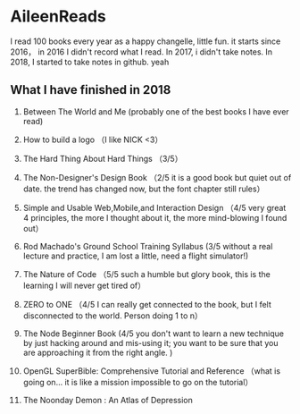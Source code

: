 # AileenReads
I read 100 books every year as a happy changelle, little fun. it starts since 2016， in 2016 I didn't record what I read. In 2017, i didn't take notes. In 2018, I started to take notes in github. yeah

## What I have finished in 2018
1. Between The World and Me (probably one of the best books I have ever read)

2. How to build a logo （I like NICK <3）

3. The Hard Thing About Hard Things （3/5）

4. The Non-Designer's Design Book （2/5 it is a good book but quiet out of date. the trend has changed now, but the font chapter still rules）

5. Simple and Usable Web,Mobile,and Interaction Design （4/5 very great 4 principles, the more I thought about it, the more mind-blowing I found out）

6. Rod Machado's Ground School Training Syllabus (3/5 without a real lecture and practice, I am lost a little, need a flight simulator!)

7. The Nature of Code （5/5 such a humble but glory book, this is the learning I will never get tired of）

8. ZERO to ONE （4/5 I can really get connected to the book, but I felt disconnected to the world. Person doing 1 to n）

9. The Node Beginner Book (4/5 you don't want to learn a new technique by just hacking around and mis-using it; you want to be sure that you are approaching it from the right angle. )

10. OpenGL SuperBible: Comprehensive Tutorial and Reference （what is going on... it is like a mission impossible to go on the tutorial）

11. The Noonday Demon : An Atlas of Depression
